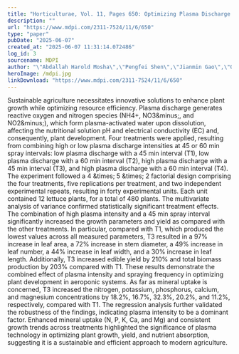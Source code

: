 ```yaml
---
title: "Horticulturae, Vol. 11, Pages 650: Optimizing Plasma Discharge Intensities and Spraying Intervals for Enhanced Growth, Mineral Uptake, and Yield in Aeroponically Grown Lettuce"
description: ""
url: "https://www.mdpi.com/2311-7524/11/6/650"
type: "paper"
pubDate: "2025-06-07"
created_at: "2025-06-07 11:31:14.072486"
log_id: 3
sourcename: MDPI
author: "\"Abdallah Harold Mosha\",\"Pengfei Shen\",\"Jianmin Gao\",\"Osama Elsherbiny\",\"Waqar Ahmed Qureshi\""
heroImage: /mdpi.jpg
linkDownload: "https://www.mdpi.com/2311-7524/11/6/650"
---
```


Sustainable agriculture necessitates innovative solutions to enhance plant growth while optimizing resource efficiency. Plasma discharge generates reactive oxygen and nitrogen species (NH4+, NO3&amp;minus;, and NO2&amp;minus;), which form plasma-activated water upon dissolution, affecting the nutritional solution pH and electrical conductivity (EC) and, consequently, plant development. Four treatments were applied, resulting from combining high or low plasma discharge intensities at 45 or 60 min spray intervals: low plasma discharge with a 45 min interval (T1), low plasma discharge with a 60 min interval (T2), high plasma discharge with a 45 min interval (T3), and high plasma discharge with a 60 min interval (T4). The experiment followed a 4 &amp;times; 5 &amp;times; 2 factorial design comprising the four treatments, five replications per treatment, and two independent experimental repeats, resulting in forty experimental units. Each unit contained 12 lettuce plants, for a total of 480 plants. The multivariate analysis of variance confirmed statistically significant treatment effects. The combination of high plasma intensity and a 45 min spray interval significantly increased the growth parameters and yield as compared with the other treatments. In particular, compared with T1, which produced the lowest values across all measured parameters, T3 resulted in a 97% increase in leaf area, a 72% increase in stem diameter, a 49% increase in leaf number, a 44% increase in leaf width, and a 30% increase in leaf length. Additionally, T3 increased edible yield by 210% and total biomass production by 203% compared with T1. These results demonstrate the combined effect of plasma intensity and spraying frequency in optimizing plant development in aeroponic systems. As far as mineral uptake is concerned, T3 increased the nitrogen, potassium, phosphorus, calcium, and magnesium concentrations by 18.2%, 16.7%, 32.3%, 20.2%, and 11.2%, respectively, compared with T1. The regression analysis further validated the robustness of the findings, indicating plasma intensity to be a dominant factor. Enhanced mineral uptake (N, P, K, Ca, and Mg) and consistent growth trends across treatments highlighted the significance of plasma technology in optimizing plant growth, yield, and nutrient absorption, suggesting it is a sustainable and efficient approach to modern agriculture.
